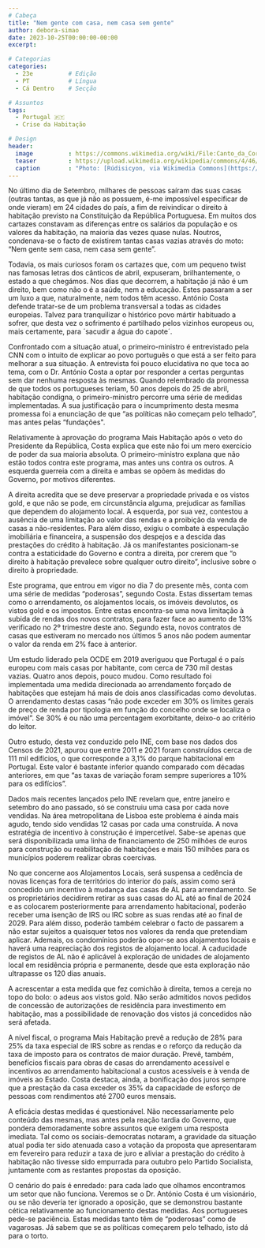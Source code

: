 ```yaml
---
# Cabeça
title: "Nem gente com casa, nem casa sem gente"
author: debora-simao
date: 2023-10-25T00:00:00-00:00
excerpt:

# Categorias
categories:
  - 23e          # Edição
  - PT           # Língua
  - Cá Dentro    # Secção

# Assuntos
tags:
  - Portugal 🇵🇹
  - Crise da Habitação

# Design
header:
  image          : https://commons.wikimedia.org/wiki/File:Canto_da_Corte,_Casas_Novas._06-18.jpg
  teaser         : https://upload.wikimedia.org/wikipedia/commons/4/46/Canto_da_Corte%2C_Casas_Novas._06-18.jpg
  caption        : "Photo: [Rúdisicyon, via Wikimedia Commons](https://commons.wikimedia.org/wiki/File:Canto_da_Corte,_Casas_Novas._06-18.jpg)"
---
```


No último dia de Setembro, milhares de pessoas saíram das suas casas (outras tantas, as que já não as possuem, é-me impossível especificar de onde vieram) em 24 cidades do país, a fim de reivindicar o direito à habitação previsto na Constituição da República Portuguesa. Em muitos dos cartazes constavam as diferenças entre os salários da população e os valores da habitação, na maioria das vezes quase nulas. Noutros, condenava-se o facto de existirem tantas casas vazias através do moto: “Nem gente sem casa, nem casa sem gente”.

Todavia, os mais curiosos foram os cartazes que, com um pequeno twist nas famosas letras dos cânticos de abril, expuseram, brilhantemente, o estado a que chegámos. Nos dias que decorrem, a habitação já não é um direito, bem como não o é a saúde, nem a educação. Estes passaram a ser um luxo a que, naturalmente, nem todos têm acesso. António Costa defende tratar-se de um problema transversal a todas as cidades europeias. Talvez para tranquilizar o histórico povo mártir habituado a sofrer, que desta vez o sofrimento é partilhado pelos vizinhos europeus ou, mais certamente, para ´sacudir a água do capote´.

Confrontado com a situação atual, o primeiro-ministro é entrevistado pela CNN com o intuito de explicar ao povo português o que está a ser feito para melhorar a sua situação. A entrevista foi pouco elucidativa no que toca ao tema, com o Dr. António Costa a optar por responder a certas perguntas sem dar nenhuma resposta às mesmas. Quando relembrado da promessa de que todos os portugueses teriam, 50 anos depois do 25 de abril, habitação condigna, o primeiro-ministro percorre uma série de medidas implementadas. A sua justificação para o incumprimento desta mesma promessa foi a enunciação de que “as políticas não começam pelo telhado”, mas antes pelas “fundações".

Relativamente à aprovação do programa Mais Habitação após o veto do Presidente da República, Costa explica que este não foi um mero exercício de poder da sua maioria absoluta. O primeiro-ministro explana que não estão todos contra este programa, mas antes uns contra os outros. A esquerda guerreia com a direita e ambas se opõem às medidas do Governo, por motivos diferentes.

A direita acredita que se deve preservar a propriedade privada e os vistos gold, e que não se pode, em circunstância alguma, prejudicar as famílias que dependem do alojamento local. A esquerda, por sua vez, contestou a ausência de uma limitação ao valor das rendas e a proibição da venda de casas a não-residentes. Para além disso, exigiu o combate à especulação imobiliária e financeira, a suspensão dos despejos e a descida das prestações do crédito à habitação. Já os manifestantes posicionam-se contra a estaticidade do Governo e contra a direita, por crerem que “o direito à habitação prevalece sobre qualquer outro direito”, inclusive sobre o direito à propriedade.  

Este programa, que entrou em vigor no dia 7 do presente mês, conta com uma série de medidas “poderosas”, segundo Costa. Estas dissertam temas como o arrendamento, os alojamentos locais, os imóveis devolutos, os vistos gold e os impostos. Entre estas encontra-se uma nova limitação à subida de rendas dos novos contratos, para fazer face ao aumento de 13% verificado no 2º trimestre deste ano. Segundo esta, novos contratos de casas que estiveram no mercado nos últimos 5 anos não podem aumentar o valor da renda em 2% face à anterior.

Um estudo liderado pela OCDE em 2019 averiguou que Portugal é o país europeu com mais casas por habitante, com cerca de 730 mil destas vazias. Quatro anos depois, pouco mudou. Como resultado foi implementada uma medida direcionada ao arrendamento forçado de habitações que estejam há mais de dois anos classificadas como devolutas. O arrendamento destas casas “não pode exceder em 30% os limites gerais de preço de renda por tipologia em função do concelho onde se localiza o imóvel”. Se 30% é ou não uma percentagem exorbitante, deixo-o ao critério do leitor.

Outro estudo, desta vez conduzido pelo INE, com base nos dados dos Censos de 2021, apurou que entre 2011 e 2021 foram construídos cerca de 111 mil edifícios, o que corresponde a 3,1% do parque habitacional em Portugal. Este valor é bastante inferior quando comparado com décadas anteriores, em que “as taxas de variação foram sempre superiores a 10% para os edifícios”.

Dados mais recentes lançados pelo INE revelam que, entre janeiro e setembro do ano passado, só se construiu uma casa por cada nove vendidas. Na área metropolitana de Lisboa este problema é ainda mais agudo, tendo sido vendidas 12 casas por cada uma construída. A nova estratégia de incentivo à construção é impercetível. Sabe-se apenas que será disponibilizada uma linha de financiamento de 250 milhões de euros para construção ou reabilitação de habitações e mais 150 milhões para os municípios poderem realizar obras coercivas.

No que concerne aos Alojamentos Locais, será suspensa a cedência de novas licenças fora de territórios do interior do país, assim como será concedido um incentivo à mudança das casas de AL para arrendamento. Se os proprietários decidirem retirar as suas casas do AL até ao final de 2024 e as colocarem posteriormente para arrendamento habitacional, poderão receber uma isenção de IRS ou IRC sobre as suas rendas até ao final de 2029. Para além disso, poderão também celebrar o facto de passarem a não estar sujeitos a quaisquer tetos nos valores da renda que pretendiam aplicar. Ademais, os condomínios poderão opor-se aos alojamentos locais e haverá uma reapreciação dos registos de alojamento local. A caducidade de registos de AL não é aplicável à exploração de unidades de alojamento local em residência própria e permanente, desde que esta exploração não ultrapasse os 120 dias anuais.

A acrescentar a esta medida que fez comichão à direita, temos a cereja no topo do bolo: o adeus aos vistos gold. Não serão admitidos novos pedidos de concessão de autorizações de residência para investimento em habitação, mas a possibilidade de renovação dos vistos já concedidos não será afetada.

A nível fiscal, o programa Mais Habitação prevê a redução de 28% para 25% da taxa especial de IRS sobre as rendas e o reforço da redução da taxa de imposto para os contratos de maior duração. Prevê, também, benefícios fiscais para obras de casas do arrendamento acessível e incentivos ao arrendamento habitacional a custos acessíveis e à venda de imóveis ao Estado. Costa destaca, ainda, a bonificação dos juros sempre que a prestação da casa exceder os 35% da capacidade de esforço de pessoas com rendimentos até 2700 euros mensais.

A eficácia destas medidas é questionável. Não necessariamente pelo conteúdo das mesmas, mas antes pela reação tardia do Governo, que pondera demoradamente sobre assuntos que exigem uma resposta imediata. Tal como os sociais-democratas notaram, a gravidade da situação atual podia ter sido atenuada caso a votação da proposta que apresentaram em fevereiro para reduzir a taxa de juro e aliviar a prestação do crédito à habitação não tivesse sido empurrada para outubro pelo Partido Socialista, juntamente com as restantes propostas da oposição.

O cenário do país é enredado: para cada lado que olhamos encontramos um setor que não funciona. Veremos se o Dr. António Costa é um visionário, ou se não deveria ter ignorado a oposição, que se demonstrou bastante cética relativamente ao funcionamento destas medidas. Aos portugueses pede-se paciência. Estas medidas tanto têm de “poderosas” como de vagarosas. Já sabem que se as políticas começarem pelo telhado, isto dá para o torto.
